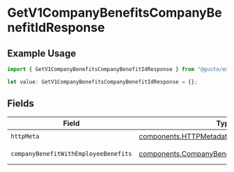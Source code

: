 # GetV1CompanyBenefitsCompanyBenefitIdResponse

## Example Usage

```typescript
import { GetV1CompanyBenefitsCompanyBenefitIdResponse } from "@gusto/embedded-api/models/operations/getv1companybenefitscompanybenefitid.js";

let value: GetV1CompanyBenefitsCompanyBenefitIdResponse = {};
```

## Fields

| Field                                                                                                          | Type                                                                                                           | Required                                                                                                       | Description                                                                                                    |
| -------------------------------------------------------------------------------------------------------------- | -------------------------------------------------------------------------------------------------------------- | -------------------------------------------------------------------------------------------------------------- | -------------------------------------------------------------------------------------------------------------- |
| `httpMeta`                                                                                                     | [components.HTTPMetadata](../../models/components/httpmetadata.md)                                             | :heavy_check_mark:                                                                                             | N/A                                                                                                            |
| `companyBenefitWithEmployeeBenefits`                                                                           | [components.CompanyBenefitWithEmployeeBenefits](../../models/components/companybenefitwithemployeebenefits.md) | :heavy_minus_sign:                                                                                             | Example response                                                                                               |